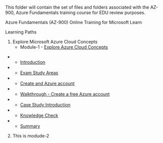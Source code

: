 This folder will contain the set of files and folders associated with the AZ-900, Azure Fundamentals training course for EDU review purposes.

Azure Fundamentals (AZ-900) Online Training for Microsoft Learn

Learning Paths

1) Explore Microsoft Azure Cloud Concepts
   + Module-1 - [Explore Azure Cloud Concepts](./1-Explore-Microsoft-Azure-Cloud-Concepts/M01-get-started-with-azure-fundamentals/includes/)
+ + [Introduction](./1-Explore-Microsoft-Azure-Cloud-Concepts/M01-get-started-with-azure-fundamentals/includes/1-introduction.md)
+ + [Exam Study Areas](./1-Explore-Microsoft-Azure-Cloud-Concepts/M01-get-started-with-azure-fundamentals/includes/2-explore-exam-study-areas.md)
+ + [Create and Azure account](./1-Explore-Microsoft-Azure-Cloud-Concepts/M01-get-started-with-azure-fundamentals/includes/2a-create-an-azure-account.md)
+ + [Walkthrough - Create a free Azure account](./1-Explore-Microsoft-Azure-Cloud-Concepts/M01-get-started-with-azure-fundamentals/includes/2b-exercise-create-free-azure-account.md)
+ + [Case Study Introduction](./1-Explore-Microsoft-Azure-Cloud-Concepts/M01-get-started-with-azure-fundamentals/includes/2c-case-study-intro.md)
+ + [Knowledge Check](./1-Explore-Microsoft-Azure-Cloud-Concepts/M01-get-started-with-azure-fundamentals/includes/3-knowledge-check.md)
+ + [Summary](./1-Explore-Microsoft-Azure-Cloud-Concepts/M01-get-started-with-azure-fundamentals/includes/4-summary.md)

2) This is modude-2

